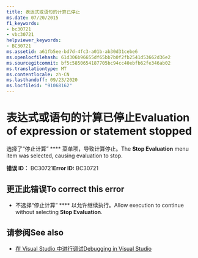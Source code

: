 ```yaml
---
title: 表达式或语句的计算已停止
ms.date: 07/20/2015
f1_keywords:
- bc30721
- vbc30721
helpviewer_keywords:
- BC30721
ms.assetid: a61fb5ee-bd7d-4fc3-a01b-ab30d31cebe6
ms.openlocfilehash: 61d306b96655df65bb7b0f2fb2541d53662d36e2
ms.sourcegitcommit: bf5c5850654187705bc94cc40ebfb62fe346ab02
ms.translationtype: MT
ms.contentlocale: zh-CN
ms.lasthandoff: 09/23/2020
ms.locfileid: "91068162"
---
```

# <a name="evaluation-of-expression-or-statement-stopped"></a><span data-ttu-id="d7590-102">表达式或语句的计算已停止</span><span class="sxs-lookup"><span data-stu-id="d7590-102">Evaluation of expression or statement stopped</span></span>

<span data-ttu-id="d7590-103">选择了“停止计算” \*\*\*\* 菜单项，导致计算停止。</span><span class="sxs-lookup"><span data-stu-id="d7590-103">The **Stop Evaluation** menu item was selected, causing evaluation to stop.</span></span>  
  
 <span data-ttu-id="d7590-104">**错误 ID：** BC30721</span><span class="sxs-lookup"><span data-stu-id="d7590-104">**Error ID:** BC30721</span></span>  
  
## <a name="to-correct-this-error"></a><span data-ttu-id="d7590-105">更正此错误</span><span class="sxs-lookup"><span data-stu-id="d7590-105">To correct this error</span></span>  
  
- <span data-ttu-id="d7590-106">不选择“停止计算” \*\*\*\* 以允许继续执行。</span><span class="sxs-lookup"><span data-stu-id="d7590-106">Allow execution to continue without selecting **Stop Evaluation**.</span></span>  
  
## <a name="see-also"></a><span data-ttu-id="d7590-107">请参阅</span><span class="sxs-lookup"><span data-stu-id="d7590-107">See also</span></span>

- [<span data-ttu-id="d7590-108">在 Visual Studio 中进行调试</span><span class="sxs-lookup"><span data-stu-id="d7590-108">Debugging in Visual Studio</span></span>](/visualstudio/debugger/debugger-feature-tour)
